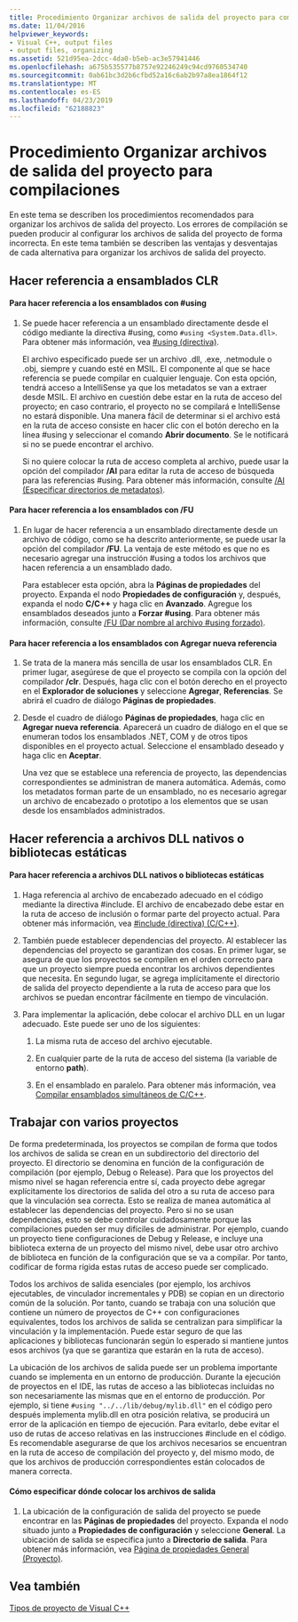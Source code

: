 ```yaml
---
title: Procedimiento Organizar archivos de salida del proyecto para compilaciones
ms.date: 11/04/2016
helpviewer_keywords:
- Visual C++, output files
- output files, organizing
ms.assetid: 521d95ea-2dcc-4da0-b5eb-ac3e57941446
ms.openlocfilehash: a675b535577b8757e92246249c94cd9760534740
ms.sourcegitcommit: 0ab61bc3d2b6cfbd52a16c6ab2b97a8ea1864f12
ms.translationtype: MT
ms.contentlocale: es-ES
ms.lasthandoff: 04/23/2019
ms.locfileid: "62188823"
---
```

# <a name="how-to-organize-project-output-files-for-builds"></a>Procedimiento Organizar archivos de salida del proyecto para compilaciones

En este tema se describen los procedimientos recomendados para organizar los archivos de salida del proyecto. Los errores de compilación se pueden producir al configurar los archivos de salida del proyecto de forma incorrecta. En este tema también se describen las ventajas y desventajas de cada alternativa para organizar los archivos de salida del proyecto.

## <a name="referencing-clr-assemblies"></a>Hacer referencia a ensamblados CLR

#### <a name="to-reference-assemblies-with-using"></a>Para hacer referencia a los ensamblados con #using

1. Se puede hacer referencia a un ensamblado directamente desde el código mediante la directiva #using, como `#using <System.Data.dll>`. Para obtener más información, vea [#using (directiva)](../preprocessor/hash-using-directive-cpp.md).

   El archivo especificado puede ser un archivo .dll, .exe, .netmodule o .obj, siempre y cuando esté en MSIL. El componente al que se hace referencia se puede compilar en cualquier lenguaje. Con esta opción, tendrá acceso a IntelliSense ya que los metadatos se van a extraer desde MSIL. El archivo en cuestión debe estar en la ruta de acceso del proyecto; en caso contrario, el proyecto no se compilará e IntelliSense no estará disponible. Una manera fácil de determinar si el archivo está en la ruta de acceso consiste en hacer clic con el botón derecho en la línea #using y seleccionar el comando **Abrir documento**. Se le notificará si no se puede encontrar el archivo.

   Si no quiere colocar la ruta de acceso completa al archivo, puede usar la opción del compilador **/AI** para editar la ruta de acceso de búsqueda para las referencias #using. Para obtener más información, consulte [/AI (Especificar directorios de metadatos)](reference/ai-specify-metadata-directories.md).

#### <a name="to-reference-assemblies-with-fu"></a>Para hacer referencia a los ensamblados con /FU

1. En lugar de hacer referencia a un ensamblado directamente desde un archivo de código, como se ha descrito anteriormente, se puede usar la opción del compilador **/FU**. La ventaja de este método es que no es necesario agregar una instrucción #using a todos los archivos que hacen referencia a un ensamblado dado.

   Para establecer esta opción, abra la **Páginas de propiedades** del proyecto. Expanda el nodo **Propiedades de configuración** y, después, expanda el nodo **C/C++** y haga clic en **Avanzado**. Agregue los ensamblados deseados junto a **Forzar #using**. Para obtener más información, consulte [/FU (Dar nombre al archivo #using forzado)](reference/fu-name-forced-hash-using-file.md).

#### <a name="to-reference-assemblies-with-add-new-reference"></a>Para hacer referencia a los ensamblados con Agregar nueva referencia

1. Se trata de la manera más sencilla de usar los ensamblados CLR. En primer lugar, asegúrese de que el proyecto se compila con la opción del compilador **/clr**. Después, haga clic con el botón derecho en el proyecto en el **Explorador de soluciones** y seleccione **Agregar**, **Referencias**. Se abrirá el cuadro de diálogo **Páginas de propiedades**.

1. Desde el cuadro de diálogo **Páginas de propiedades**, haga clic en **Agregar nueva referencia**. Aparecerá un cuadro de diálogo en el que se enumeran todos los ensamblados .NET, COM y de otros tipos disponibles en el proyecto actual. Seleccione el ensamblado deseado y haga clic en **Aceptar**.

   Una vez que se establece una referencia de proyecto, las dependencias correspondientes se administran de manera automática. Además, como los metadatos forman parte de un ensamblado, no es necesario agregar un archivo de encabezado o prototipo a los elementos que se usan desde los ensamblados administrados.

## <a name="referencing-native-dlls-or-static-libraries"></a>Hacer referencia a archivos DLL nativos o bibliotecas estáticas

#### <a name="to-reference-native-dlls-or-static-libraries"></a>Para hacer referencia a archivos DLL nativos o bibliotecas estáticas

1. Haga referencia al archivo de encabezado adecuado en el código mediante la directiva #include. El archivo de encabezado debe estar en la ruta de acceso de inclusión o formar parte del proyecto actual. Para obtener más información, vea [#include (directiva) (C/C++)](../preprocessor/hash-include-directive-c-cpp.md).

1. También puede establecer dependencias del proyecto. Al establecer las dependencias del proyecto se garantizan dos cosas. En primer lugar, se asegura de que los proyectos se compilen en el orden correcto para que un proyecto siempre pueda encontrar los archivos dependientes que necesita. En segundo lugar, se agrega implícitamente el directorio de salida del proyecto dependiente a la ruta de acceso para que los archivos se puedan encontrar fácilmente en tiempo de vinculación.

1. Para implementar la aplicación, debe colocar el archivo DLL en un lugar adecuado. Este puede ser uno de los siguientes:

   1. La misma ruta de acceso del archivo ejecutable.

   1. En cualquier parte de la ruta de acceso del sistema (la variable de entorno **path**).

   1. En el ensamblado en paralelo. Para obtener más información, vea [Compilar ensamblados simultáneos de C/C++](building-c-cpp-side-by-side-assemblies.md).

## <a name="working-with-multiple-projects"></a>Trabajar con varios proyectos

De forma predeterminada, los proyectos se compilan de forma que todos los archivos de salida se crean en un subdirectorio del directorio del proyecto. El directorio se denomina en función de la configuración de compilación (por ejemplo, Debug o Release). Para que los proyectos del mismo nivel se hagan referencia entre sí, cada proyecto debe agregar explícitamente los directorios de salida del otro a su ruta de acceso para que la vinculación sea correcta. Esto se realiza de manea automática al establecer las dependencias del proyecto. Pero si no se usan dependencias, esto se debe controlar cuidadosamente porque las compilaciones pueden ser muy difíciles de administrar. Por ejemplo, cuando un proyecto tiene configuraciones de Debug y Release, e incluye una biblioteca externa de un proyecto del mismo nivel, debe usar otro archivo de biblioteca en función de la configuración que se va a compilar. Por tanto, codificar de forma rígida estas rutas de acceso puede ser complicado.

Todos los archivos de salida esenciales (por ejemplo, los archivos ejecutables, de vinculador incrementales y PDB) se copian en un directorio común de la solución. Por tanto, cuando se trabaja con una solución que contiene un número de proyectos de C++ con configuraciones equivalentes, todos los archivos de salida se centralizan para simplificar la vinculación y la implementación. Puede estar seguro de que las aplicaciones y bibliotecas funcionarán según lo esperado si mantiene juntos esos archivos (ya que se garantiza que estarán en la ruta de acceso).

La ubicación de los archivos de salida puede ser un problema importante cuando se implementa en un entorno de producción. Durante la ejecución de proyectos en el IDE, las rutas de acceso a las bibliotecas incluidas no son necesariamente las mismas que en el entorno de producción. Por ejemplo, si tiene `#using "../../lib/debug/mylib.dll"` en el código pero después implementa mylib.dll en otra posición relativa, se producirá un error de la aplicación en tiempo de ejecución. Para evitarlo, debe evitar el uso de rutas de acceso relativas en las instrucciones #include en el código. Es recomendable asegurarse de que los archivos necesarios se encuentran en la ruta de acceso de compilación del proyecto y, del mismo modo, de que los archivos de producción correspondientes están colocados de manera correcta.

#### <a name="how-to-specify-where-output-files-go"></a>Cómo especificar dónde colocar los archivos de salida

1. La ubicación de la configuración de salida del proyecto se puede encontrar en las **Páginas de propiedades** del proyecto. Expanda el nodo situado junto a **Propiedades de configuración** y seleccione **General**. La ubicación de salida se especifica junto a **Directorio de salida**. Para obtener más información, vea [Página de propiedades General (Proyecto)](reference/general-property-page-project.md).

## <a name="see-also"></a>Vea también

[Tipos de proyecto de Visual C++](reference/visual-cpp-project-types.md)
